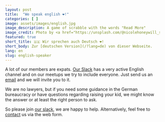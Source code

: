 ```yaml
---
layout: post
title:  "We speak english ❤️!"
categories: [ ]
image: assets/images/english.jpg
image_description: A game of scrabble with the words "Read More"
image_credit: Photo by <a href="https://unsplash.com/@nicolehoneywill_sincerelymedia">Nicole Honeywill</a>
featured: true
short_title: 🇩🇪 Wir sprechen auch Deutsch ❤️!
short_body: Zur [deutschen Version](/?lang=de) von dieser Webseite.
lang: en
slug: english-speaker
---
```

A lot of our members are expats. [Our
Slack](https://join.slack.com/t/dadaberlin/shared_invite/zt-1skuexk5x-OUzSHVwxWWayPUHYjNfiAA) has a very active English channel and on our meetups we try to include everyone. Just send
us an <a href="mailto:mail@papiberlin.de?subject=Slack&body=Slack invite">email</a> and
we will invite you to it.

We are no lawyers, but if you need some guidance in the German bureaucracy or
have questions regarding raising your kid, we might know the answer or at least
the right person to ask.

So please join [our slack](/pages/slack), we are happy to help. Alternatively, feel free to [contact](/contact) us via the web form.
